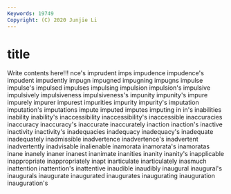 ```yaml
---
Keywords: 19749
Copyright: (C) 2020 Junjie Li
---
```


# title

Write contents here!!!
nce's 
imprudent 
imps 
impudence 
impudence's 
impudent 
impudently 
impugn 
impugned
impugning 
impugns 
impulse 
impulse's 
impulsed 
impulses 
impulsing 
impulsion 
impulsion's 
impulsive
impulsively 
impulsiveness 
impulsiveness's 
impunity 
impunity's 
impure 
impurely 
impurer 
impurest 
impurities
impurity 
impurity's 
imputation 
imputation's 
imputations 
impute 
imputed 
imputes 
imputing 
in
in's 
inabilities 
inability 
inability's 
inaccessibility 
inaccessibility's 
inaccessible 
inaccuracies 
inaccuracy 
inaccuracy's
inaccurate 
inaccurately 
inaction 
inaction's 
inactive 
inactivity 
inactivity's 
inadequacies 
inadequacy 
inadequacy's
inadequate 
inadequately 
inadmissible 
inadvertence 
inadvertence's 
inadvertent 
inadvertently 
inadvisable 
inalienable 
inamorata
inamorata's 
inamoratas 
inane 
inanely 
inaner 
inanest 
inanimate 
inanities 
inanity 
inanity's
inapplicable 
inappropriate 
inappropriately 
inapt 
inarticulate 
inarticulately 
inasmuch 
inattention 
inattention's 
inattentive
inaudible 
inaudibly 
inaugural 
inaugural's 
inaugurals 
inaugurate 
inaugurated 
inaugurates 
inaugurating 
inauguration
inauguration's 
